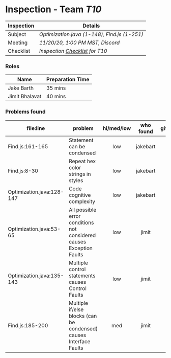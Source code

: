 # Inspection - Team *T10* 
 
| Inspection | Details |
| ----- | ----- |
| Subject | *Optimization.java (1-148), Find.js (1-251)* |
| Meeting | *11/20/20, 1:00 PM MST, Discord* |
| Checklist | *Inspection [Checklist](https://github.com/csucs314f20/t10/blob/master/reports/checklist.md) for T10* |

### Roles

| Name | Preparation Time |
| ---- | ---- |
| Jake Barth | 35 mins |
| Jimit Bhalavat | 40 mins |

### Problems found

| file:line | problem | hi/med/low | who found | github#  |
| --- | --- | :---: | :---: | --- |
| Find.js:161-165 | Statement can be condensed | low | jakebart | |
| Find.js:8-30 | Repeat hex color strings in styles | low | jakebart | |
| Optimization.java:128-147 | Code cognitive complexity | low | jakebart | |
| Optimization.java:53-65 | All possible error conditions not considered causes Exception Faults | low | jimit | |
| Optimization.java:135-143 | Multiple control statements causes Control Faults | low | jimit | |
| Find.js:185-200 | Multiple if/else blocks (can be condensed) causes Interface Faults | med | jimit | |
